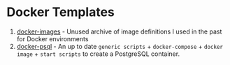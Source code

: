 # Docker Templates

1. [docker-images](./docker-images) - Unused archive of image definitions I used in the past for Docker environments
2. [docker-psql](./docker-psql) - An up to date `generic scripts` + `docker-compose` + `docker image` + `start scripts` to create a PostgreSQL container.